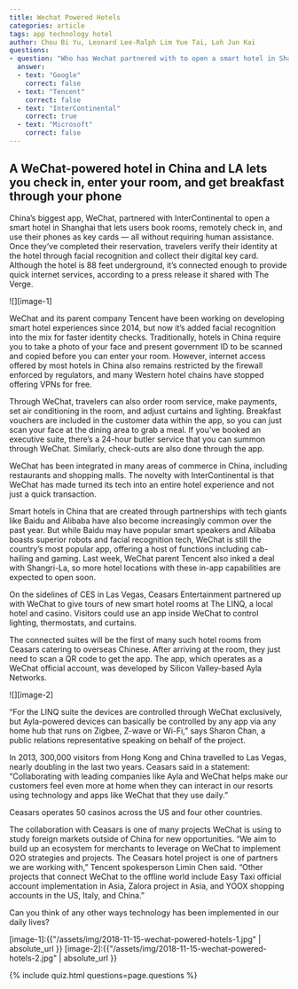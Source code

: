 ```yaml
---
title: Wechat Powered Hotels
categories: article
tags: app technology hotel
author: Chou Bi Yu, Leonard Lee-Ralph Lim Yue Tai, Loh Jun Kai
questions:
- question: "Who has Wechat partnered with to open a smart hotel in Shanghai?"
  answer:
  - text: "Google"
    correct: false
  - text: "Tencent"
    correct: false
  - text: "InterContinental"
    correct: true
  - text: "Microsoft"
    correct: false
---
```

## **A WeChat-powered hotel in China and LA lets you check in, enter your room, and get breakfast through your phone**
China’s biggest app, WeChat, partnered with InterContinental to open a smart hotel in Shanghai that lets users book rooms, remotely check in, and use their phones as key cards — all without requiring human assistance. Once they’ve completed their reservation, travelers verify their identity at the hotel through facial recognition and collect their digital key card. Although the hotel is 88 feet underground, it’s connected enough to provide quick internet services, according to a press release it shared with The Verge.

![][image-1]

WeChat and its parent company Tencent have been working on developing smart hotel experiences since 2014, but now it’s added facial recognition into the mix for faster identity checks. Traditionally, hotels in China require you to take a photo of your face and present government ID to be scanned and copied before you can enter your room. However, internet access offered by most hotels in China also remains restricted by the firewall enforced by regulators, and many Western hotel chains have stopped offering VPNs for free.

Through WeChat, travelers can also order room service, make payments, set air conditioning in the room, and adjust curtains and lighting. Breakfast vouchers are included in the customer data within the app, so you can just scan your face at the dining area to grab a meal. If you’ve booked an executive suite, there’s a 24-hour butler service that you can summon through WeChat. Similarly, check-outs are also done through the app.

WeChat has been integrated in many areas of commerce in China, including restaurants and shopping malls. The novelty with InterContinental is that WeChat has made turned its tech into an entire hotel experience and not just a quick transaction.

Smart hotels in China that are created through partnerships with tech giants like Baidu and Alibaba have also become increasingly common over the past year. But while Baidu may have popular smart speakers and Alibaba boasts superior robots and facial recognition tech, WeChat is still the country’s most popular app, offering a host of functions including cab-hailing and gaming. Last week, WeChat parent Tencent also inked a deal with Shangri-La, so more hotel locations with these in-app capabilities are expected to open soon.

On the sidelines of CES in Las Vegas, Ceasars Entertainment partnered up with WeChat to give tours of new smart hotel rooms at The LINQ, a local hotel and casino. Visitors could use an app inside WeChat to control lighting, thermostats, and curtains.

The connected suites will be the first of many such hotel rooms from Ceasars catering to overseas Chinese. After arriving at the room, they just need to scan a QR code to get the app. The app, which operates as a WeChat official account, was developed by Silicon Valley-based Ayla Networks.

![][image-2]

“For the LINQ suite the devices are controlled through WeChat exclusively, but Ayla-powered devices can basically be controlled by any app via any home hub that runs on Zigbee, Z-wave or Wi-Fi,” says Sharon Chan, a public relations representative speaking on behalf of the project.

In 2013, 300,000 visitors from Hong Kong and China travelled to Las Vegas, nearly doubling in the last two years. Ceasars said in a statement: “Collaborating with leading companies like Ayla and WeChat helps make our customers feel even more at home when they can interact in our resorts using technology and apps like WeChat that they use daily.”

Ceasars operates 50 casinos across the US and four other countries.

The collaboration with Ceasars is one of many projects WeChat is using to study foreign markets outside of China for new opportunities. “We aim to build up an ecosystem for merchants to leverage on WeChat to implement O2O strategies and projects. The Ceasars hotel project is one of partners we are working with,” Tencent spokesperson Limin Chen said. “Other projects that connect WeChat to the offline world include Easy Taxi official account implementation in Asia, Zalora project in Asia, and YOOX shopping accounts in the US, Italy, and China.”

Can you think of any other ways technology has been implemented in our daily lives?

[image-1]:{{"/assets/img/2018-11-15-wechat-powered-hotels-1.jpg" | absolute_url }}
[image-2]:{{"/assets/img/2018-11-15-wechat-powered-hotels-2.jpg" | absolute_url }}

{% include quiz.html questions=page.questions %}